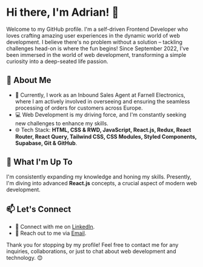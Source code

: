 # Hi there, I'm Adrian! 👋

Welcome to my GitHub profile. I'm a self-driven Frontend Developer who loves crafting amazing user experiences in the dynamic world of web development.
I believe there's no problem without a solution – tackling challenges head-on is where the fun begins!
Since September 2022, I've been immersed in the world of web development, transforming a simple curiosity into a deep-seated life passion.

## 🚀 About Me

- 💼 Currently, I work as an Inbound Sales Agent at Farnell Electronics, where I am actively involved in overseeing and ensuring the seamless processing of orders for customers across Europe.
- 💻 Web Development is my driving force, and I'm constantly seeking new challenges to enhance my skills.
- 🌐 Tech Stack: **HTML, CSS & RWD, JavaScript, React.js, Redux, React Router, React Query, Tailwind CSS, CSS Modules, Styled Components, Supabase, Git & GitHub**.

## 🌱 What I'm Up To

I'm consistently expanding my knowledge and honing my skills. Presently, I'm diving into advanced **React.js** concepts, a crucial aspect of modern web development.

## 📫 Let's Connect

- 🔗 Connect with me on [LinkedIn](https://www.linkedin.com/in/adrian-prajsnar/).
- 📧 Reach out to me via [Email](mailto:adrian.prajsnar11@gmail.com).

Thank you for stopping by my profile! Feel free to contact me for any inquiries, collaborations, or just to chat about web development and technology. 😊

